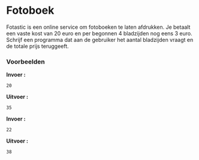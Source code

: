 # Fotoboek

Fotastic is een online service om fotoboeken te laten afdrukken. Je betaalt een vaste kost van 20 euro en per begonnen 4 bladzijden nog eens 3 euro. Schrijf een programma dat aan de gebruiker het aantal bladzijden vraagt en de totale prijs teruggeeft.

### Voorbeelden

**Invoer :**

    20

**Uitvoer :**

    35

**Invoer :**

    22

**Uitvoer :**

    38



